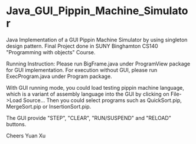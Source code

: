 Java_GUI_Pippin_Machine_Simulator
=================================

Java Implementation of a GUI Pippin Machine Simulator by using singleton design pattern. Final Project done in SUNY Binghamton CS140 "Programming with objects" Course.

Running Instruction:
Please run BigFrame.java under ProgramView package for GUI implementation. For execution without GUI, please run ExecProgram.java under Program package.

With GUI running mode, you could load testing pippin machine language, which is a variant of assembly language into the GUI by clicking on File->Load Source... Then you could select programs such as QuickSort.pip, MergeSort.pip or InsertionSort.pip.

The GUI provide "STEP", "CLEAR", "RUN/SUSPEND" and "RELOAD" buttons.

Cheers
Yuan Xu
